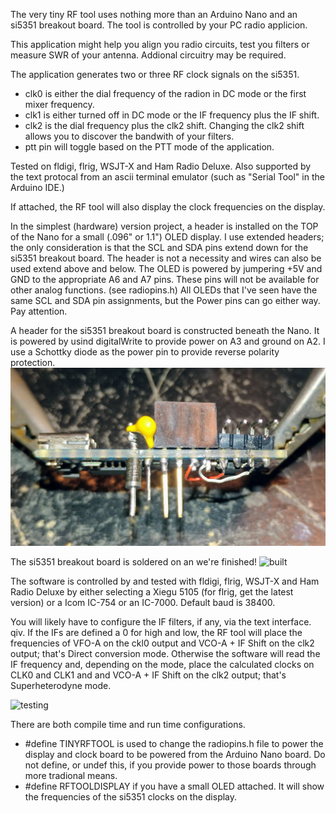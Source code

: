 The very tiny RF tool uses nothing more than an Arduino Nano and an si5351 breakout board.
The tool is controlled by your PC radio applicion. 

This application might help you align you radio circuits, test you filters or measure SWR of your antenna.
Addional circuitry may be required.

The application generates two or three RF clock signals on the si5351.
- clk0 is either the dial frequency of the radion in DC mode or the first mixer frequency.
- clk1 is either turned off in DC mode or the IF frequency plus the IF shift.
- clk2 is the dial frequency plus the clk2 shift. 
Changing the clk2 shift allows you to discover the bandwith of your filters.
- ptt pin will toggle based on the PTT mode of the application.

Tested on fldigi, flrig, WSJT-X and Ham Radio Deluxe.
Also supported by the text protocal from an ascii terminal emulator (such as "Serial Tool" in the Arduino IDE.)

If attached, the RF tool will also display the clock frequencies on the display.

In the simplest (hardware) version project, a header is installed on the TOP of the Nano for a small (.096" or 1.1") OLED display.
I use extended headers; the only consideration is that the SCL and SDA pins extend down for the si5351 breakout board.
The header is not a necessity and wires can also be used extend above and below.
The OLED is powered by jumpering +5V and GND to the appropriate A6 and A7 pins.
These pins will not be available for other analog functions. (see radiopins.h)
All OLEDs that I've seen have the same SCL and SDA pin assignments, but the Power pins can go either way.
Pay attention.

A header for the si5351 breakout board is constructed beneath the Nano. 
It is powered by usind digitalWrite to provide power on A3 and ground on A2.
I use a Schottky diode as the power pin to provide reverse polarity protection.
![Prepare](0903200915.jpg)

The si5351 breakout board is soldered on an we're finished!
![built](0903200921a.jpg)

The software is controlled by and tested with fldigi, flrig, WSJT-X and Ham Radio Deluxe
by either selecting a Xiegu 5105 (for flrig, get the latest version) or a Icom IC-754 or an IC-7000.
Default baud is 38400.

You will likely have to configure the IF filters, if any, via the text interface. qiv.
If the IFs are defined a 0 for high and low,
the RF tool will place the frequencies of VFO-A on the ckl0 output and VCO-A + IF Shift on the clk2 output;
that's Direct conversion mode.
Otherwise the software will read the IF frequency and, depending on the mode, 
place the calculated clocks on CLK0 and CLK1 and and VCO-A + IF Shift on the clk2 output;
that's Superheterodyne mode.

![testing](0903201140.jpg)

There are both compile time and run time configurations.
- #define TINYRFTOOL is used to change the radiopins.h file to power the display and clock
board to be powered from the Arduino Nano board. 
Do not define, or undef this, if you provide power to those boards through more tradional means.
- #define RFTOOLDISPLAY if you have a small OLED attached. 
It will show the frequencies of the si5351 clocks on the display.

